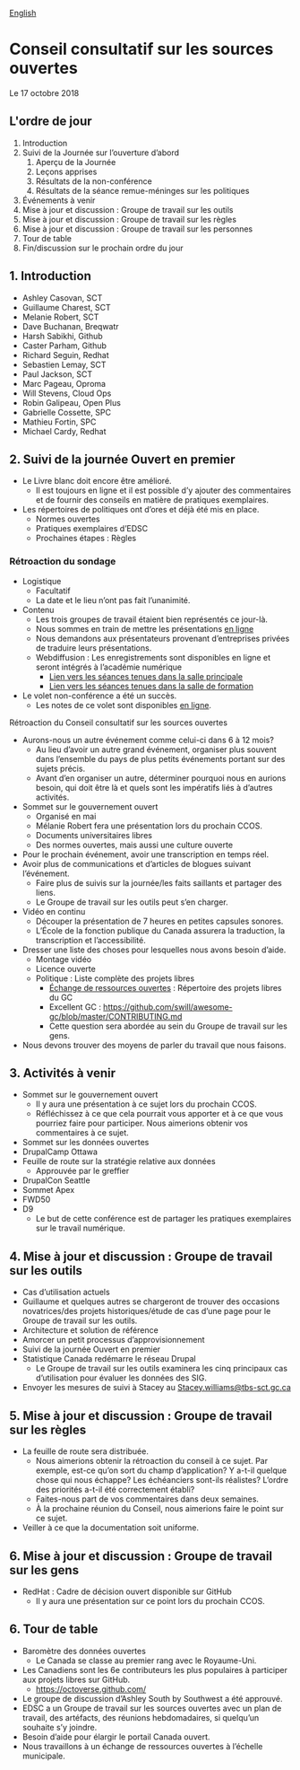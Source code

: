 [English](https://github.com/canada-ca/OS-Advisory_Conseil-SO/blob/master/en/Meetings/2018-10-17.md#open-source-advisory-board)

# Conseil consultatif sur les sources ouvertes

Le 17 octobre 2018

## L'ordre de jour

1. Introduction
2. Suivi de la Journée sur l’ouverture d’abord
    1. Aperçu de la Journée
    2. Leçons apprises
    3. Résultats de la non-conférence
    4. Résultats de la séance remue-méninges sur les politiques
3. Événements à venir
4. Mise à jour et discussion : Groupe de travail sur les outils
5. Mise à jour et discussion : Groupe de travail sur les règles
6. Mise à jour et discussion : Groupe de travail sur les personnes
7. Tour de table
8. Fin/discussion sur le prochain ordre du jour

## 1. Introduction

* Ashley Casovan, SCT
* Guillaume Charest, SCT
* Melanie Robert, SCT
* Dave Buchanan, Breqwatr
* Harsh Sabikhi, Github
* Caster Parham, Github
* Richard Seguin, Redhat
* Sebastien Lemay, SCT
* Paul Jackson, SCT
* Marc Pageau, Oproma
* Will Stevens, Cloud Ops
* Robin Galipeau, Open Plus
* Gabrielle Cossette, SPC
* Mathieu Fortin, SPC
* Michael Cardy, Redhat

## 2. Suivi de la journée Ouvert en premier

* Le Livre blanc doit encore être amélioré.
  * Il est toujours en ligne et il est possible d’y ajouter des commentaires et de fournir des conseils en matière de pratiques exemplaires.
* Les répertoires de politiques ont d’ores et déjà été mis en place.
  * Normes ouvertes
  * Pratiques exemplaires d’EDSC
  * Prochaines étapes : Règles

### Rétroaction du sondage

* Logistique
  * Facultatif
  * La date et le lieu n’ont pas fait l’unanimité.
* Contenu
  * Les trois groupes de travail étaient bien représentés ce jour-là.
  * Nous sommes en train de mettre les présentations [en ligne](https://canada-ca.github.io/ofd-joep/fr/journee-ouvert-en-premier-agenda.html)
  * Nous demandons aux présentateurs provenant d’entreprises privées de traduire leurs présentations.
  * Webdiffusion : Les enregistrements sont disponibles en ligne et seront intégrés à l’académie numérique
    * [Lien vers les séances tenues dans la salle principale](http://video.isilive.ca/tbs/2018-09-28-0830/original.html)
    * [Lien vers les séances tenues dans la salle de formation](http://video.isilive.ca/tbs/2018-09-28-1030/original.html)
* Le volet non-conférence a été un succès.
  * Les notes de ce volet sont disponibles [en ligne](https://docs.google.com/spreadsheets/d/1-M15msg1zRapCzhfzxhiIA9bS7DQhSwxT9THaCBWfZ8/edit#gid=2139688380).

Rétroaction du Conseil consultatif sur les sources ouvertes
* Aurons-nous un autre événement comme celui-ci dans 6 à 12 mois?
  * Au lieu d’avoir un autre grand événement, organiser plus souvent dans l’ensemble du pays de plus petits événements portant sur des sujets précis.
  * Avant d’en organiser un autre, déterminer pourquoi nous en aurions besoin, qui doit être là et quels sont les impératifs liés à d’autres activités.
* Sommet sur le gouvernement ouvert
  * Organisé en mai
  * Mélanie Robert fera une présentation lors du prochain CCOS.
  * Documents universitaires libres
  * Des normes ouvertes, mais aussi une culture ouverte
* Pour le prochain événement, avoir une transcription en temps réel.
* Avoir plus de communications et d’articles de blogues suivant l’événement.
  * Faire plus de suivis sur la journée/les faits saillants et partager des liens.
  * Le Groupe de travail sur les outils peut s’en charger.
* Vidéo en continu
  * Découper la présentation de 7 heures en petites capsules sonores.
  * L’École de la fonction publique du Canada assurera la traduction, la transcription et l’accessibilité.
* Dresser une liste des choses pour lesquelles nous avons besoin d’aide.
  * Montage vidéo
  * Licence ouverte
  * Politique : Liste complète des projets libres
    * [Échange de ressources ouvertes](https://canada-ca.github.io/ore-ero/fr/index.html) : Répertoire des projets libres du GC
    * Excellent GC : https://github.com/swill/awesome-gc/blob/master/CONTRIBUTING.md
    * Cette question sera abordée au sein du Groupe de travail sur les gens.
* Nous devons trouver des moyens de parler du travail que nous faisons.

## 3. Activités à venir

* Sommet sur le gouvernement ouvert
  * Il y aura une présentation à ce sujet lors du prochain CCOS.
  * Réfléchissez à ce que cela pourrait vous apporter et à ce que vous pourriez faire pour participer. Nous aimerions obtenir vos commentaires à ce sujet.
* Sommet sur les données ouvertes
* DrupalCamp Ottawa
* Feuille de route sur la stratégie relative aux données
  * Approuvée par le greffier
* DrupalCon Seattle
* Sommet Apex
* FWD50
* D9
  * Le but de cette conférence est de partager les pratiques exemplaires sur le travail numérique.

## 4. Mise à jour et discussion : Groupe de travail sur les outils

* Cas d’utilisation actuels
* Guillaume et quelques autres se chargeront de trouver des occasions novatrices/des projets historiques/étude de cas d’une page pour le Groupe de travail sur les outils.
* Architecture et solution de référence
* Amorcer un petit processus d’approvisionnement
* Suivi de la journée Ouvert en premier
* Statistique Canada redémarre le réseau Drupal
  * Le Groupe de travail sur les outils examinera les cinq principaux cas d’utilisation pour évaluer les données des SIG.
* Envoyer les mesures de suivi à Stacey au Stacey.williams@tbs-sct.gc.ca

## 5. Mise à jour et discussion : Groupe de travail sur les règles
* La feuille de route sera distribuée.
  * Nous aimerions obtenir la rétroaction du conseil à ce sujet. Par exemple, est-ce qu’on sort du champ d’application? Y a-t-il quelque chose qui nous échappe? Les échéanciers sont-ils réalistes? L’ordre des priorités a-t-il été correctement établi?
  * Faites-nous part de vos commentaires dans deux semaines.
  * À la prochaine réunion du Conseil, nous aimerions faire le point sur ce sujet.
* Veiller à ce que la documentation soit uniforme.

## 6. Mise à jour et discussion : Groupe de travail sur les gens
* RedHat : Cadre de décision ouvert disponible sur GitHub
  * Il y aura une présentation sur ce point lors du prochain CCOS.

## 6. Tour de table
* Baromètre des données ouvertes
  * Le Canada se classe au premier rang avec le Royaume-Uni.
* Les Canadiens sont les 6e contributeurs les plus populaires à participer aux projets libres sur GitHub.
  * https://octoverse.github.com/
* Le groupe de discussion d’Ashley South by Southwest a été approuvé.
* EDSC a un Groupe de travail sur les sources ouvertes avec un plan de travail, des artéfacts, des réunions hebdomadaires, si quelqu’un souhaite s’y joindre.
* Besoin d’aide pour élargir le portail Canada ouvert.
* Nous travaillons à un échange de ressources ouvertes à l’échelle municipale.
